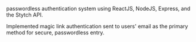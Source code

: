 passwordless authentication system using ReactJS, NodeJS, Express, and the Stytch API. 

Implemented magic link authentication sent to users' email as the primary method for secure, passwordless entry. 
